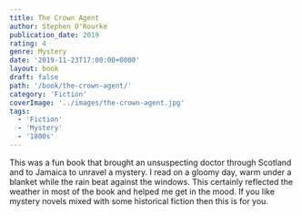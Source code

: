 ```yaml
---
title: The Crown Agent
author: Stephen O'Rourke
publication_date: 2019
rating: 4
genre: Mystery
date: '2019-11-23T17:00:00+0000'
layout: book
draft: false
path: '/book/the-crown-agent/'
category: 'Fiction'
coverImage: '../images/the-crown-agent.jpg'
tags:
  - 'Fiction'
  - 'Mystery'
  - '1800s'
---
```

This was a fun book that brought an unsuspecting doctor through Scotland and to
Jamaica to unravel a mystery. I read on a gloomy day, warm under a blanket while
the rain beat against the windows. This certainly reflected the weather in most
of the book and helped me get in the mood. If you like mystery novels mixed with
some historical fiction then this is for you.